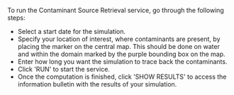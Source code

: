 To run the Contaminant Source Retrieval service, go through the following steps:

* Select a start date for the simulation.
* Specify your location of interest, where contaminants are present, by placing the marker on the central map. This should be done on water and within the domain marked by the purple bounding box on the map.
* Enter how long you want the simulation to trace back the contaminants.
* Click 'RUN' to start the service.
* Once the computation is finished, click 'SHOW RESULTS' to access the information bulletin with the results of your simulation.
